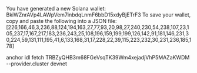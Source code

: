 You have generated a new Solana wallet: BkiWZnrAVp4LAWpVem7inbdqLnmF6bbD15xdyBjETrF3
To save your wallet, copy and paste the following into a JSON file: [226,166,46,3,236,88,124,194,163,27,77,93,20,98,27,240,230,54,238,107,23,105,237,17,167,217,183,236,243,25,108,196,159,199,199,126,142,91,181,146,231,30,224,59,131,111,195,41,6,133,168,31,17,228,22,39,115,223,232,30,231,236,185,178]

anchor idl fetch TRBZyQHB3m68FGeVsqTK39Wm4xejadjVhP5MAZaKWDM --provider.cluster devnet